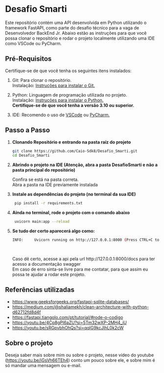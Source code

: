 # Desafio Smarti
Este repositório contém uma API desenvolvida em Python utilizando o framework FastAPI, como parte do desafio técnico para a vaga de Desenvolvedor BackEnd Jr. Abaixo estão as instruções para que você possa clonar o repositório e rodar o projeto localmente utilizando uma IDE como VSCode ou PyCharm.

## Pré-Requisitos
Certifique-se de que você tenha os seguintes itens instalados:

1. Git: Para clonar o repositório. <br/>
Instalação: <a href="https://git-scm.com/book/en/v2/Getting-Started-Installing-Git">Instruções para instalar o Git.</a>

2. Python: Linguagem de programação utilizada no projeto. <br/>
Instalação: <a href="https://www.python.org/downloads/">Instruções para instalar o Python.<a/> <br/>
<strong>Certifique-se de que você tenha a versão 3.10 ou superior.</strong>

3. IDE: Recomendo o uso de <a href="https://code.visualstudio.com/">VSCode</a> ou <a href="https://www.jetbrains.com/pycharm/">PyCharm.</a>

## Passo a Passo
1. <strong>Clonando Repositório e entrando na pasta raíz do projeto</strong>
    ```bash
    git clone https://github.com/Caio-Sdk8/Desafio_Smarti.git
    cd Desafio_Smarti
    ```
2. <strong>Abrindo o projeto na IDE (Atenção, abra a pasta DesafioSmarti e não a pasta principal do repositório)</strong>
<br/><p>Confira se está na pasta correta. <br/>Abra a pasta na IDE previamente instalada<p/>
3. <strong>Instale as dependências do projeto (no terminal da sua IDE)</strong>
   ```bash
    pip install -r requirements.txt
    ```
4. <strong>Ainda no terminal, rode o projeto com o comando abaixo</strong>
   ```bash
    uvicorn main:app --reload
    ```
5. <strong>Se tudo der certo aparecerá algo como:</strong>
    ```bash
    INFO:     Uvicorn running on http://127.0.0.1:8000 (Press CTRL+C to quit)
    ```
    <br/>
    <p>Caso dê certo, acesse a api pela url http://127.0.0.1:8000/docs para ter acesso a documentação swagger <br/> Em caso de erro sinta-se livre para me contatar, para que assim eu possa te ajudar a rodar este projeto.</p>

## Referências utilizadas
- https://www.geeksforgeeks.org/fastapi-sqlite-databases/
- https://medium.com/@shaliamekh/clean-architecture-with-python-d62712fd8d4f
- https://fastapi.tiangolo.com/pt/tutorial/#rode-o-codigo
- https://youtu.be/4Cp8gPl6aZU?si=5Tm32wXP-2MH4_iU
- https://youtu.be/sRGpvbhOhQs?si=qqlG9kcJlhL0k2cW

## Sobre o projeto
Deseja saber mais sobre mim ou sobre o projeto, nesse vídeo do youtube (https://youtu.be/jGsVh66TEh4) conto um pouco sobre ele, e sobre mim é só mandar uma mensagem ou e-mail.
